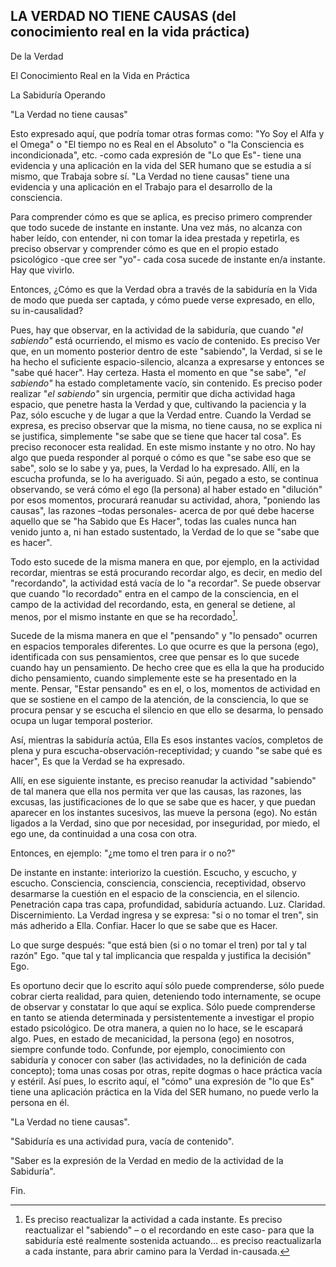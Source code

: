 ## LA VERDAD NO TIENE CAUSAS (del conocimiento real en la vida práctica)

De la Verdad

El Conocimiento Real en la Vida en Práctica

La Sabiduría Operando

"La Verdad no tiene causas"

Esto expresado aquí, que podría tomar otras formas como: "Yo Soy el Alfa y el Omega" o "El tiempo no es Real en el Absoluto" o "la Consciencia es incondicionada", etc. -como cada expresión de "Lo que Es"- tiene una evidencia y una aplicación en la vida del SER humano que se estudia a sí mismo, que Trabaja sobre sí. "La Verdad no tiene causas" tiene una evidencia y una aplicación en el Trabajo para el desarrollo de la consciencia.

Para comprender cómo es que se aplica, es preciso primero comprender que todo sucede de instante en instante. Una vez más, no alcanza con haber leído, con entender, ni con tomar la idea prestada y repetirla, es preciso observar y comprender cómo es que en el propio estado psicológico -que cree ser "yo"- cada cosa sucede de instante en/a instante. Hay que vivirlo.

Entonces, ¿Cómo es que la Verdad obra a través de la sabiduría en la Vida de modo que pueda ser captada, y cómo puede verse expresado, en ello, su in-causalidad?

Pues, hay que observar, en la actividad de la sabiduría, que cuando "_el sabiendo"_ está ocurriendo, el mismo es vacío de contenido. Es preciso Ver que, en un momento posterior dentro de este "sabiendo", la Verdad, si se le ha hecho el suficiente espacio-silencio, alcanza a expresarse y entonces se "sabe qué hacer". Hay certeza. Hasta el momento en que "se sabe", "_el sabiendo"_ ha estado completamente vacío, sin contenido. Es preciso poder realizar "_el sabiendo"_ sin urgencia, permitir que dicha actividad haga espacio, que penetre hasta la Verdad y que, cultivando la paciencia y la Paz, sólo escuche y de lugar a que la Verdad entre. Cuando la Verdad se expresa, es preciso observar que la misma, no tiene causa, no se explica ni se justifica, simplemente "se sabe que se tiene que hacer tal cosa". Es preciso reconocer esta realidad. En este mismo instante y no otro. No hay algo que pueda responder al porqué o cómo es que "se sabe eso que se sabe", solo se lo sabe y ya, pues, la Verdad lo ha expresado. Allí, en la escucha profunda, se lo ha averiguado. Si aún, pegado a esto, se continua observando, se verá cómo el ego (la persona) al haber estado en "dilución" por esos momentos, procurará reanudar su actividad, ahora, "poniendo las causas", las razones –todas personales- acerca de por qué debe hacerse aquello que se "ha Sabido que Es Hacer", todas las cuales nunca han venido junto a, ni han estado sustentado, la Verdad de lo que se "sabe que es hacer".

Todo esto sucede de la misma manera en que, por ejemplo, en la actividad recordar, mientras se está procurando recordar algo, es decir, en medio del "recordando", la actividad está vacía de lo "a recordar". Se puede observar que cuando "lo recordado" entra en el campo de la consciencia, en el campo de la actividad del recordando, esta, en general se detiene, al menos, por el mismo instante en que se ha recordado[^1].

Sucede de la misma manera en que el "pensando" y "lo pensado" ocurren en espacios temporales diferentes. Lo que ocurre es que la persona (ego), identificada con sus pensamientos, cree que pensar es lo que sucede cuando hay un pensamiento. De hecho cree que es ella la que ha producido dicho pensamiento, cuando simplemente este se ha presentado en la mente. Pensar, "Estar pensando" es en el, o los, momentos de actividad en que se sostiene en el campo de la atención, de la consciencia, lo que se procura pensar y se escucha el silencio en que ello se desarma, lo pensado ocupa un lugar temporal posterior.

Así, mientras la sabiduría actúa, Ella Es esos instantes vacíos, completos de plena y pura escucha-observación-receptividad; y cuando "se sabe qué es hacer", Es que la Verdad se ha expresado.

Allí, en ese siguiente instante, es preciso reanudar la actividad "sabiendo" de tal manera que ella nos permita ver que las causas, las razones, las excusas, las justificaciones de lo que se sabe que es hacer, y que puedan aparecer en los instantes sucesivos, las mueve la persona (ego). No están ligados a la Verdad, sino que por necesidad, por inseguridad, por miedo, el ego une, da continuidad a una cosa con otra.

Entonces, en ejemplo:
"¿me tomo el tren para ir o no?"

De instante en instante: interiorizo la cuestión. Escucho, y escucho, y escucho. Consciencia, consciencia, consciencia, receptividad, observo desarmarse la cuestión en el espacio de la consciencia, en el silencio. Penetración capa tras capa, profundidad, sabiduría actuando. Luz. Claridad. Discernimiento. La Verdad ingresa y se expresa: "si o no tomar el tren", sin más adherido a Ella. Confiar. Hacer lo que se sabe que es Hacer.

Lo que surge después: "que está bien (si o no tomar el tren) por tal y tal razón" Ego. "que tal y tal implicancia que respalda y justifica la decisión" Ego.

Es oportuno decir que lo escrito aquí sólo puede comprenderse, sólo puede cobrar cierta realidad, para quien, deteniendo todo internamente, se ocupe de observar y constatar lo que aquí se explica. Sólo puede comprenderse en tanto se atienda determinada y persistentemente a investigar el propio estado psicológico. De otra manera, a quien no lo hace, se le escapará algo. Pues, en estado de mecanicidad, la persona (ego) en nosotros, siempre confunde todo. Confunde, por ejemplo, conocimiento con sabiduría y conocer con saber (las actividades, no la definición de cada concepto); toma unas cosas por otras, repite dogmas o hace práctica vacía y estéril. Así pues, lo escrito aquí, el "cómo" una expresión de "lo que Es" tiene una aplicación práctica en la Vida del SER humano, no puede verlo la persona en él.

"La Verdad no tiene causas".

"Sabiduría es una actividad pura, vacía de contenido".

"Saber es la expresión de la Verdad en medio de la actividad de la Sabiduría".

Fin.

[^1]: Es preciso reactualizar la actividad a cada instante. Es preciso reactualizar el "sabiendo" – o el recordando en este caso- para que la sabiduría esté realmente sostenida actuando... es preciso reactualizarla a cada instante, para abrir camino para la Verdad in-causada.